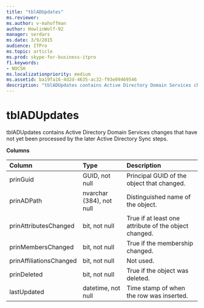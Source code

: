 ```yaml
---
title: "tblADUpdates"
ms.reviewer: 
ms.author: v-mahoffman
author: HowlinWolf-92
manager: serdars
ms.date: 3/9/2015
audience: ITPro
ms.topic: article
ms.prod: skype-for-business-itpro
f1.keywords:
- NOCSH
ms.localizationpriority: medium
ms.assetid: ba19fa16-4d2d-4635-ac32-f93e09469546
description: "tblADUpdates contains Active Directory Domain Services changes that have not yet been processed by the later Active Directory Sync steps."
---
```


# tblADUpdates
 
tblADUpdates contains Active Directory Domain Services changes that have not yet been processed by the later Active Directory Sync steps.
  
**Columns**

|**Column**|**Type**|**Description**|
|:-----|:-----|:-----|
|prinGuid  <br/> |GUID, not null  <br/> |Principal GUID of the object that changed.  <br/> |
|prinADPath  <br/> |nvarchar (384), not null  <br/> |Distinguished name of the object.  <br/> |
|prinAttributesChanged  <br/> |bit, not null  <br/> |True if at least one attribute of the object changed.  <br/> |
|prinMembersChanged  <br/> |bit, not null  <br/> |True if the membership changed.  <br/> |
|prinAffiliationsChanged  <br/> |bit, not null  <br/> |Not used.  <br/> |
|prinDeleted  <br/> |bit, not null  <br/> |True if the object was deleted.  <br/> |
|lastUpdated  <br/> |datetime, not null  <br/> |Time stamp of when the row was inserted.  <br/> |
   

